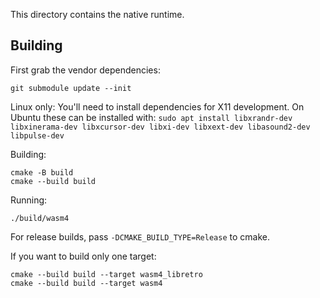 This directory contains the native runtime.

## Building

First grab the vendor dependencies:

```shell
git submodule update --init
```

Linux only: You'll need to install dependencies for X11 development. On Ubuntu these can be
installed with: `sudo apt install libxrandr-dev libxinerama-dev libxcursor-dev libxi-dev
libxext-dev libasound2-dev libpulse-dev`

Building:

```shell
cmake -B build
cmake --build build
```

Running:

```shell
./build/wasm4
```

For release builds, pass `-DCMAKE_BUILD_TYPE=Release` to cmake.

If you want to build only one target:

``` shell
cmake --build build --target wasm4_libretro
cmake --build build --target wasm4
```
